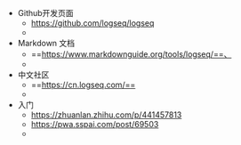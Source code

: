 - Github开发页面
	- https://github.com/logseq/logseq
	-
- Markdown 文档
	- ==https://www.markdownguide.org/tools/logseq/==、
	-
- 中文社区
	- ==https://cn.logseq.com/==
	-
- 入门
	- https://zhuanlan.zhihu.com/p/441457813
	- https://pwa.sspai.com/post/69503
	-